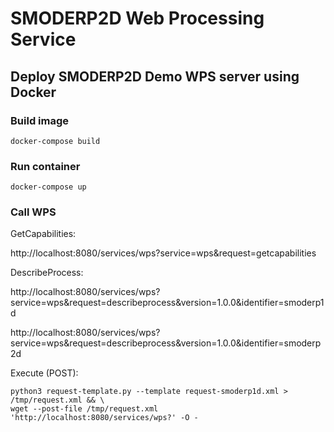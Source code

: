 # SMODERP2D Web Processing Service

## Deploy SMODERP2D Demo WPS server using Docker

### Build image

```
docker-compose build
```

### Run container

```
docker-compose up
```

### Call WPS

GetCapabilities:

http://localhost:8080/services/wps?service=wps&request=getcapabilities
    
DescribeProcess:

http://localhost:8080/services/wps?service=wps&request=describeprocess&version=1.0.0&identifier=smoderp1d

http://localhost:8080/services/wps?service=wps&request=describeprocess&version=1.0.0&identifier=smoderp2d
    
Execute (POST):

```
python3 request-template.py --template request-smoderp1d.xml > /tmp/request.xml && \
wget --post-file /tmp/request.xml 'http://localhost:8080/services/wps?' -O -
```
